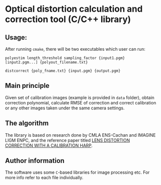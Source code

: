Optical distortion calculation and correction tool (C/C++ library)
========

## Usage:

After running `cmake`, there will be two executables which user can run:  

`polyestim length_threshold sampling_factor {input1.pgm} [input2.pgm...] {polyout_filename.txt}`  

`distcorrect {poly_fname.txt} {input.pgm} {output.pgm}`  

## Main principle

Given set of calibration images (example is provided in `data` folder), obtain correction polynomial, calculate RMSE of correction and correct calibration or any other images taken under the same camera settings.

## The algorithm  

The library is based on research done by CMLA ENS-Cachan and IMAGINE LIGM ENPC, and the reference paper titled [LENS DISTORTION CORRECTION WITH A CALIBRATION HARP](http://www.researchgate.net/publication/221121089_Lens_distortion_correction_with_a_calibration_harp).

## Author information  

The software uses some `C`-based libraries for image processing etc. For more info refer to each file individually.
